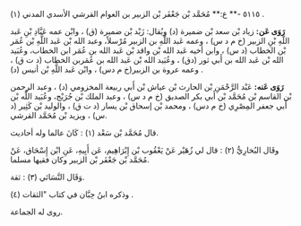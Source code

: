 ٥١١٥ -** ع:** مُحَمَّد بْن جَعْفَر بْن الزبير بن العوام القرشي الأسدي المدني (١) .

**رَوَى عَن:** زياد بْن سعد بْن ضميرة (د) ويُقال: زَيْد بْن ضميرة (ق) ، وابْن عمه عَبَّادِ بْنِ عَبد اللَّهِ بْنِ الزبير (خ م د س) ، وعمه عَبد اللَّهِ بن الزبير مُرْسلاً، وعبد الله بْن عَبد اللَّهِ بْن عُمَر بْن الخطاب (د س) ، وابن أخيه عَبد الله بْن واقد بْن عَبد الله بن عُمَر ابن الخطاب، وعُبَيد الله بْن عَبد الله بن أَبي ثور (دق) ، وعُبَيد الله بْن عَبد الله بن عُمَربن الخطاب (د ت ق) ، وعمه عروة بن الزبير(خ م دس) ، وابْن عَبد اللَّهِ بْن أنيس (د) .

**رَوَى عَنه:** عَبْد الرَّحْمَنِ بْن الحارث بْن عياش بْن أَبي ربيعة المخزومي (د) ، وعبد الرحمن بْن القاسم بْن مُحَمَّد بْن أَبي بكر الصديق (خ م د س) ، وعبد الملك بْن جُرَيْج، وعُبَيد اللَّه بْن أَبي جعفر المِصْرِي (خ م دس) ، ومحمد بْن إسحاق بْن يسار (د ت ق) ، والوليد بْن كَثِير (د س) ، ويزيد بْن مُحَمَّد القرشي.

قال مُحَمَّد بْن سَعْد (١) : كَانَ عالما وله أحاديث.

وقَال البُخارِيُّ (٢) : قال لي زُهَيْر عَنْ يَعْقُوب بْن إِبْرَاهِيم، عَن أَبِيهِ، عَنِ ابْن إِسْحَاق، عَنْ مُحَمَّد بْن جَعْفَر بْن الزبير وكان فقيها مسلما.

وَقَال النَّسَائي (٣) : ثقة.

وذكره ابنُ حِبَّان في كتاب "الثقات (٤) .

روى له الجماعة.